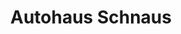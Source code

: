 ---
title: "Autohaus Schnaus"
url: /frankenblick/autohaus-schnaus-sonneberger-strasse/
shop: Autowerkstatt
---